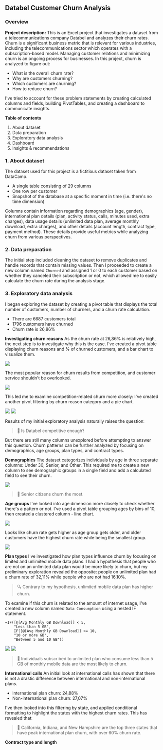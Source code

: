 ## Databel Customer Churn Analysis

### Overview

**Project description:** This is an Excel project that investigates a dataset from a telecommunications company Databel and analyzes their churn rates. Churn is a significant business metric that is relevant for various industries, including the telecommunications sector which operates with a subscription-based model. Managing customer relations and minimizing churn is an ongoing process for businesses. In this project, churn is analyzed to figure out:

- What is the overall churn rate?
- Why are customers churning?
- Which customers are churning?
- How to reduce churn?

I've tried to account for these problem statements by creating calculated columns and fields, building PivotTables, and creating a dashboard to communicate insights.

**Table of contents**

1. About dataset
2. Data preparation
3. Exploratory data analysis
4. Dashboard
5. Insights & recommendations

### 1. About dataset

The dataset used for this project is a fictitious dataset taken from DataCamp.

- A single table consisting of 29 columns
- One row per customer
- Snapshot of the database at a specific moment in time (i.e. there's no time dimension)

Columns contain information regarding demographics (age, gender), international plan details (plan, activity status, calls, minutes used, extra charges), data usage details (unlimited data plan, average monthly download, extra charges), and other details (account length, contract type, payment method). These details provide useful metrics while analyzing churn from various perspectives. 

### 2. Data preparation

The initial step included cleaning the dataset to remove duplicates and handle records that contain missing values. Then I proceeded to create a new column named `Churned` and assigned 1 or 0 to each customer based on whether they canceled their subscription or not, which allowed me to easily calculate the churn rate during the analysis stage.

### 3. Exploratory data analysis
I began exploring the dataset by creating a pivot table that displays the total number of customers, number of churners, and a churn rate calculation.

- There are 6687 customers total
- 1796 customers have churned
- Churn rate is 26,86%

**Investigating churn reasons**
As the churn rate at 26,86% is relatively high, the next step is to investigate why this is the case. I've created a pivot table displaying churn reasons and % of churned customers, and a bar chart to visualize them.

<img src="assets/telecom_churn_analysis_appx/table_churn_reasons.png"/>

The most popular reason for churn results from competition, and customer service shouldn't be overlooked.

<img src="assets/telecom_churn_analysis_appx/fig_churn_reasons.png"/>

This led me to examine competition-related churn more closely:
I've created another pivot filtering by churn reason category and a pie chart.

<img src="assets/telecom_churn_analysis_appx/table_competition_churn.png"/>

<img src="assets/telecom_churn_analysis_appx/fig_competition_churn.png"/>

Results of my initial exploratory analysis naturally raises the question:
> 💭 Is Databel competitive enough?

But there are still many columns unexplored before attempting to answer this question. Churn patterns can be further analyzed by focusing on demographics, age groups, plan types, and contract types.

**Demographics**
The dataset categorizes individuals by age in three separate columns: Under 30, Senior, and Other. This required me to create a new column to see demographic groups in a single field and add a calculated field to see their churn.

<img src="assets/telecom_churn_analysis_appx/fig_demographics.png"/>

> 🚨 Senior citizens churn the most.

**Age groups**
I've looked into age dimension more closely to check whether there's a pattern or not. I've used a pivot table grouping ages by bins of 10, then created a clustered column - line chart.

<img src="assets/telecom_churn_analysis_appx/table_age_groups.png"/>

Looks like churn rate gets higher as age group gets older, and older customers have the highest churn rate while being the smallest group.

<img src="assets/telecom_churn_analysis_appx/fig_age_groups.png"/>

**Plan types**
I've investigated how plan types influence churn by focusing on limited and unlimited mobile data plans. I had a hypothesis that people who are not on an unlimited data plan would be more likely to churn, but my preliminary exploration revealed the opposite: people on unlimited plan had a churn rate of 32,11% while people who are not had 16,10%.

> 🔍 Contrary to my hypothesis, unlimited mobile data plan has higher churn.

To examine if this churn is related to the amount of internet usage, I've created a new column named `Data Consumption` using a nested IF statement.

```
=IF([@[Avg Monthly GB Download]] < 5, 
	"Less than 5 GB", 
	IF([@[Avg Monthly GB Download]] >= 10, 
	"10 or more GB", 
	"Between 5 and 10 GB"))
```

<img src="assets/telecom_churn_analysis_appx/table_unlimited_plan.png"/>

<img src="assets/telecom_churn_analysis_appx/fig_data_consumption.png"/>

> 🚨 Individuals subscribed to unlimited plan who consume less than 5 GB of monthly mobile data are the most likely to churn.

**International calls**
An initial look at international calls has shown that there is not a drastic difference between international and non-international plans. 

- International plan churn: 24,88%
- Non-international plan churn: 27,07%

I've then looked into this filtering by state, and applied conditional formatting to highlight the states with the highest churn rates. This has revealed that:

> 🚨 California, Indiana, and New Hampshire are the top three states that have peak international plan churn, with over 60% churn rate.

**Contract type and length**

